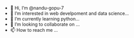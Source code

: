 - 👋 Hi, I’m @nandu-gopu-7
- 👀 I’m interested in  web develpoment and data science...
- 🌱 I’m currently learning python...
- 💞️ I’m looking to collaborate on ...
- 📫 How to reach me ...

<!---
nandu-gopu-7/nandu-gopu-7 is a ✨ special ✨ repository because its `README.md` (this file) appears on your GitHub profile.
You can click the Preview link to take a look at your changes.
--->
